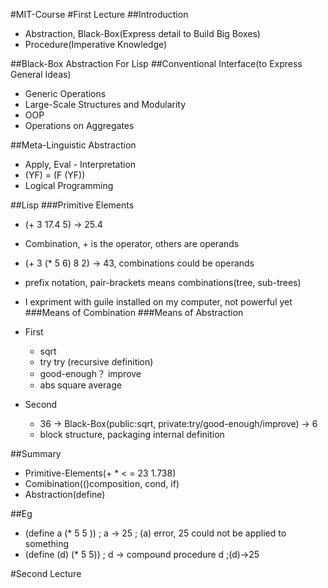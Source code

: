 #MIT-Course
#First Lecture
##Introduction
- Abstraction, Black-Box(Express detail to Build Big Boxes)
- Procedure(Imperative Knowledge)

##Black-Box Abstraction For Lisp
##Conventional Interface(to Express General Ideas)
- Generic Operations
- Large-Scale Structures and  Modularity
- OOP
- Operations on Aggregates

##Meta-Linguistic Abstraction
- Apply, Eval - Interpretation
- (YF) = (F (YF))
- Logical Programming

##Lisp
###Primitive Elements
- (+ 3 17.4 5) -> 25.4
- Combination, + is the operator, others are operands
- (+ 3 (* 5 6) 8 2) -> 43, combinations could be operands
- prefix notation, pair-brackets means combinations(tree, sub-trees)
- I expriment with guile installed on my computer, not powerful yet
###Means of Combination
###Means of Abstraction
- First
  - sqrt
  - try try (recursive definition)  
  - good-enough？   improve
  - abs square         average

- Second
  - 36 -> Black-Box(public:sqrt, private:try/good-enough/improve) -> 6
  - block structure, packaging internal definition

##Summary
- Primitive-Elements(+ * < = 23 1.738)
- Comibination(()composition, cond, if)
- Abstraction(define)

##Eg
- (define a (* 5 5 ))   ; a -> 25 ; (a) error, 25 could not be applied to something
- (define (d) (* 5 5)) ; d -> compound procedure d ;(d)->25

#Second Lecture
